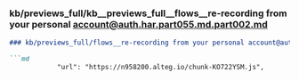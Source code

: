 ### kb/previews_full/kb__previews_full__flows__re-recording from your personal account@auth.har.part055.md.part002.md

```md
### kb/previews_full/flows__re-recording from your personal account@auth.har.part055.md (part 002)

```md
            "url": "https://n958200.alteg.io/chunk-KO722YSM.js",
             
```

```

```
